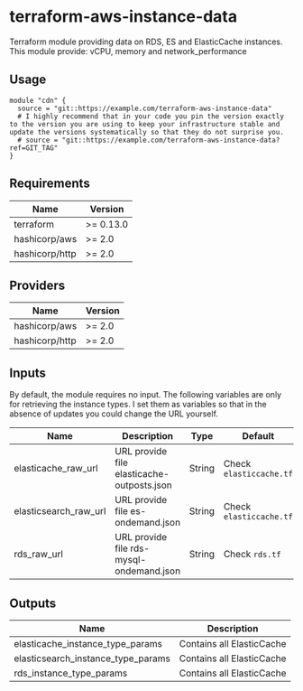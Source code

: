 # terraform-aws-instance-data

Terraform module providing data on RDS, ES and ElasticCache instances. This module provide: vCPU, memory and network_performance

## Usage

```hcl
module "cdn" {
  source = "git::https://example.com/terraform-aws-instance-data"
  # I highly recommend that in your code you pin the version exactly to the version you are using to keep your infrastructure stable and update the versions systematically so that they do not surprise you.
  # source = "git::https://example.com/terraform-aws-instance-data?ref=GIT_TAG"
}
```

## Requirements

| Name           | Version   |
| -------------- | --------- |
| terraform      | >= 0.13.0 |
| hashicorp/aws  | >= 2.0    |
| hashicorp/http | >= 2.0    |

## Providers

| Name           | Version |
| -------------- | ------- |
| hashicorp/aws  | >= 2.0  |
| hashicorp/http | >= 2.0  |

## Inputs

By default, the module requires no input. The following variables are only for retrieving the instance types. I set them as variables so that in the absence of updates you could change the URL yourself.

| Name                  | Description                                | Type   | Default                 |
| --------------------- | ------------------------------------------ | ------ | ----------------------- |
| elasticache_raw_url   | URL provide file elasticache-outposts.json | String | Check `elasticcache.tf` |
| elasticsearch_raw_url | URL provide file es-ondemand.json          | String | Check `elasticcache.tf` |
| rds_raw_url           | URL provide file rds-mysql-ondemand.json   | String | Check `rds.tf`          |

## Outputs

| Name                               | Description               |
| ---------------------------------- | ------------------------- |
| elasticache_instance_type_params   | Contains all ElasticCache |
| elasticsearch_instance_type_params | Contains all ElasticCache |
| rds_instance_type_params           | Contains all ElasticCache |
